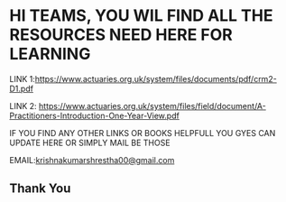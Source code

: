 # HI TEAMS, YOU WIL FIND ALL THE RESOURCES NEED HERE FOR LEARNING
LINK 1:https://www.actuaries.org.uk/system/files/documents/pdf/crm2-D1.pdf   

LINK 2: https://www.actuaries.org.uk/system/files/field/document/A-Practitioners-Introduction-One-Year-View.pdf


IF YOU FIND ANY OTHER LINKS OR BOOKS HELPFULL YOU GYES CAN UPDATE HERE OR SIMPLY MAIL BE THOSE 

EMAIL:krishnakumarshrestha00@gmail.com


## Thank You

